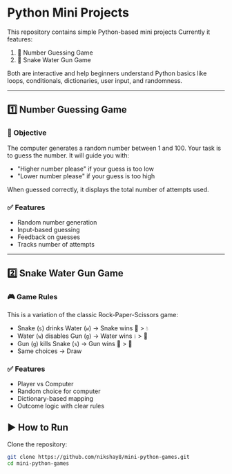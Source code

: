 # Python Mini Projects

This repository contains simple Python-based mini projects
Currently it features:
1. 🧠 Number Guessing Game
2. 🐍 Snake Water Gun Game

Both are interactive and help beginners understand Python basics like loops, conditionals, dictionaries, user input, and randomness.

---

## 1️⃣ Number Guessing Game

### 🎯 Objective
The computer generates a random number between 1 and 100. Your task is to guess the number. It will guide you with:
- "Higher number please" if your guess is too low
- "Lower number please" if your guess is too high

When guessed correctly, it displays the total number of attempts used.

### ✅ Features
- Random number generation
- Input-based guessing
- Feedback on guesses
- Tracks number of attempts

---

## 2️⃣ Snake Water Gun Game

### 🎮 Game Rules
This is a variation of the classic Rock-Paper-Scissors game:

- Snake (`s`) drinks Water (`w`) → Snake wins 🐍 > 💧  
- Water (`w`) disables Gun (`g`) → Water wins 💧 > 🔫  
- Gun (`g`) kills Snake (`s`) → Gun wins 🔫 > 🐍  
- Same choices → Draw

### ✅ Features
- Player vs Computer
- Random choice for computer
- Dictionary-based mapping
- Outcome logic with clear rules

## ▶️ How to Run

Clone the repository:
```bash
git clone https://github.com/nikshay8/mini-python-games.git
cd mini-python-games





